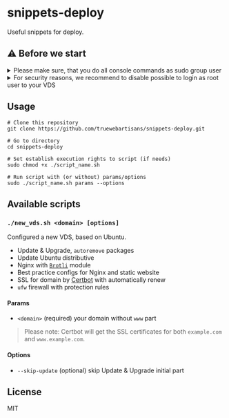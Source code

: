# snippets-deploy

Useful snippets for deploy.

## ⚠️ Before we start

<details>
<summary>Please make sure, that you do all console commands as sudo group user</summary><br/>

Create a new user (where `USER` is username you want to add):

```console
adduser USER
```

Add `USER` to `sudo` group:

```console
adduser USER sudo
```

</details>

<details>
<summary>For security reasons, we recommend to disable possible to login as root user to your VDS</summary><br/>

Open SSH config:

```console
nano /etc/ssh/sshd_config
```

Find `PermitRootLogin` and set it to `no`, save (`ctrl + o`) and close `nano` editor (`ctrl + x`).

Restart SSH service and logout:

```console
systemctl restart sshd
exit
```

Re-login to your VDS as `USER` (where `IP` is your server IP):

```console
ssh USER@IP
```

</details>

## Usage

```console
# Clone this repository
git clone https://github.com/truewebartisans/snippets-deploy.git

# Go to directory
cd snippets-deploy

# Set establish execution rights to script (if needs)
sudo chmod +x ./script_name.sh

# Run script with (or without) params/options
sudo ./script_name.sh params --options
```

## Available scripts

### `./new_vds.sh <domain> [options]`

Configured a new VDS, based on Ubuntu.

- Update & Upgrade, `autoremove` packages
- Update Ubuntu distributive
- Nginx with [`Brotli`](https://github.com/google/brotli) module
- Best practice configs for Nginx and static website
- SSL for domain by [Certbot](https://certbot.eff.org/) with automatically renew
- `ufw` firewall with protection rules

#### Params

- `<domain>` (required) your domain without `www` part

> Please note: Certbot will get the SSL certificates for both `example.com` and `www.example.com`.

#### Options

- `--skip-update` (optional) skip Update & Upgrade initial part

## License

MIT
